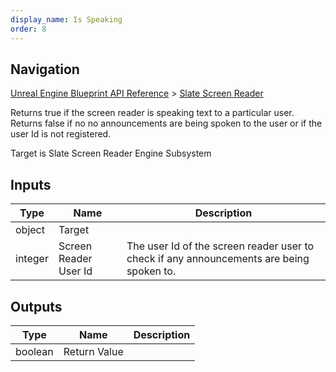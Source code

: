 ```yaml
---
display_name: Is Speaking
order: 8
---
```

## Navigation

[Unreal Engine Blueprint API Reference](https://dev.epicgames.com/documentation/en-us/unreal-engine/BlueprintAPI) > [Slate Screen Reader](https://dev.epicgames.com/documentation/en-us/unreal-engine/BlueprintAPI/SlateScreenReader)

Returns true if the screen reader is speaking text to a particular user.
Returns false if no no announcements are being spoken to the user or if the user Id is not registered.

Target is Slate Screen Reader Engine Subsystem

## Inputs

| Type | Name | Description |
| --- | --- | --- |
| object | Target |  |
| integer | Screen Reader User Id | The user Id of the screen reader user to check if any announcements are being spoken to. |

## Outputs

| Type | Name | Description |
| --- | --- | --- |
| boolean | Return Value |  |

